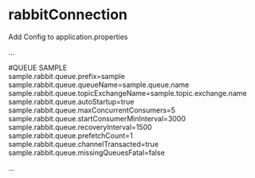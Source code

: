 # rabbitConnection

Add Config to application.properties

...

#QUEUE SAMPLE<br>
sample.rabbit.queue.prefix=sample<br>
sample.rabbit.queue.queueName=sample.queue.name<br>
sample.rabbit.queue.topicExchangeName=sample.topic.exchange.name<br>
sample.rabbit.queue.autoStartup=true<br>
sample.rabbit.queue.maxConcurrentConsumers=5<br>
sample.rabbit.queue.startConsumerMinInterval=3000<br>
sample.rabbit.queue.recoveryInterval=1500<br>
sample.rabbit.queue.prefetchCount=1<br>
sample.rabbit.queue.channelTransacted=true<br>
sample.rabbit.queue.missingQueuesFatal=false<br>

...
